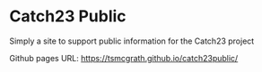 # Catch23 Public
Simply a site to support public information for the Catch23 project

Github pages URL:
<https://tsmcgrath.github.io/catch23public/>

